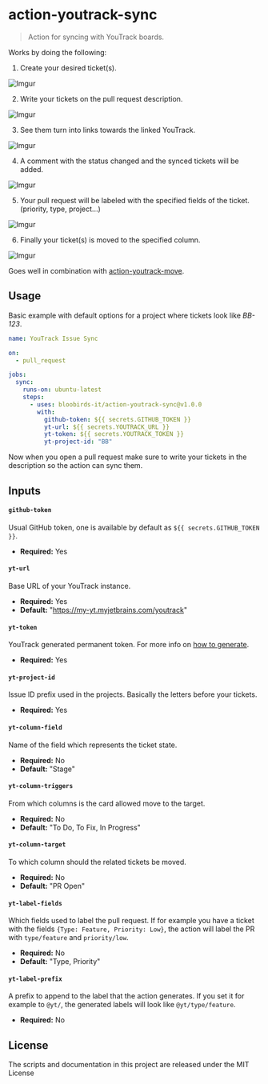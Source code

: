 # action-youtrack-sync

> Action for syncing with YouTrack boards.

Works by doing the following:

1. Create your desired ticket(s).

![Imgur](https://i.imgur.com/L7NvsSc.png)

2. Write your tickets on the pull request description.

![Imgur](https://i.imgur.com/aJpoJCQ.png)

3. See them turn into links towards the linked YouTrack.

![Imgur](https://i.imgur.com/ccEIvaf.png)

4. A comment with the status changed and the synced tickets will be added.

![Imgur](https://i.imgur.com/hGDI5lh.png)

5. Your pull request will be labeled with the specified fields of the ticket. (priority, type, project...)

![Imgur](https://i.imgur.com/wUHbZ4B.png)

6. Finally your ticket(s) is moved to the specified column.

![Imgur](https://i.imgur.com/115UBd6.png)

Goes well in combination with [action-youtrack-move](https://github.com/bloobirds-it/action-youtrack-move).

## Usage

Basic example with default options for a project where tickets look like _BB-123_.

```yaml
name: YouTrack Issue Sync

on:
  - pull_request

jobs:
  sync:
    runs-on: ubuntu-latest
    steps:
      - uses: bloobirds-it/action-youtrack-sync@v1.0.0
        with:
          github-token: ${{ secrets.GITHUB_TOKEN }}
          yt-url: ${{ secrets.YOUTRACK_URL }}
          yt-token: ${{ secrets.YOUTRACK_TOKEN }}
          yt-project-id: "BB"
```

Now when you open a pull request make sure to write your tickets in the description so the action can sync them.

## Inputs

#### `github-token`

Usual GitHub token, one is available by default as `${{ secrets.GITHUB_TOKEN }}`.

- **Required:** Yes

#### `yt-url`

Base URL of your YouTrack instance.

- **Required:** Yes
- **Default:** "https://my-yt.myjetbrains.com/youtrack"

#### `yt-token`

YouTrack generated permanent token. For more info on [how to generate](https://www.jetbrains.com/help/youtrack/standalone/Manage-Permanent-Token.html).

- **Required:** Yes

#### `yt-project-id`

Issue ID prefix used in the projects. Basically the letters before your tickets.

- **Required:** Yes

#### `yt-column-field`

Name of the field which represents the ticket state.

- **Required:** No
- **Default:** "Stage"

#### `yt-column-triggers`

From which columns is the card allowed move to the target.

- **Required:** No
- **Default:** "To Do, To Fix, In Progress"

#### `yt-column-target`

To which column should the related tickets be moved.

- **Required:** No
- **Default:** "PR Open"

#### `yt-label-fields`

Which fields used to label the pull request.
If for example you have a ticket with the fields `{Type: Feature, Priority: Low}`, the action will label the PR with `type/feature` and `priority/low`.

- **Required:** No
- **Default:** "Type, Priority"

#### `yt-label-prefix`

A prefix to append to the label that the action generates. If you set it for example to `@yt/`, the generated labels will look like `@yt/type/feature`.

- **Required:** No

## License

The scripts and documentation in this project are released under the MIT License
